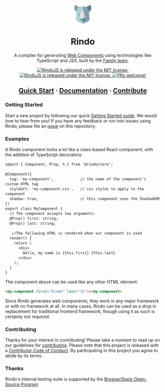 <p align="center">
  <a href="#">
    <img alt="rindo-logo" src="./rindo-logo.png" width="60">
  </a>
</p>

<h1 align="center">
  Rindo
</h1>

<p align="center">
  A compiler for generating <a href="https://www.webcomponents.org/introduction" target="_blank" rel="noopener noref">Web Components</a> using technologies like TypeScript and JSX, built by the <a href="https://family-js.web.app/">Family team</a>.
</p>

<p align="center">
  <a href="https://www.npmjs.com/package/@rindo/core">
    <img src="https://img.shields.io/npm/v/@rindo/core.svg" alt="RindoJS is released under the MIT license." /></a>
  <a href="https://github.com/familyjs/rindo/blob/main/LICENSE.md">
    <img src="https://img.shields.io/badge/license-MIT-yellow.svg" alt="RindoJS is released under the MIT license." />
  </a>
  <a href="https://github.com/familyjs/rindo/blob/main/.github/CONTRIBUTING.md">
    <img src="https://img.shields.io/badge/PRs-welcome-brightgreen.svg" alt="PRs welcome!" />
  </a>
</p>

<h2 align="center">
  <a href="https://rindojs.web.app/docs/getting-started#starting-a-new-project">Quick Start</a>
  <span> · </span>
  <a href="https://rindojs.web.app/docs/introduction">Documentation</a>
  <span> · </span>
  <a href="https://github.com/familyjs/rindo/blob/main/.github/CONTRIBUTING.md">Contribute</a>
</h2>

### Getting Started

Start a new project by following our quick [Getting Started guide](https://rindojs.web.app/docs/getting-started).
We would love to hear from you!
If you have any feedback or run into issues using Rindo, please file an [issue](https://github.com/familyjs/rindo/issues/new) on this repository.

### Examples
A Rindo component looks a lot like a class-based React component, with the addition of TypeScript decorators:
```tsx
import { Component, Prop, h } from '@rindo/core';

@Component({
  tag: 'my-component',            // the name of the component's custom HTML tag
  styleUrl: 'my-component.css',   // css styles to apply to the component
  shadow: true,                   // this component uses the ShadowDOM
})
export class MyComponent {
  // The component accepts two arguments:
  @Prop() first: string;
  @Prop() last: string;

   //The following HTML is rendered when our component is used
  render() {
    return (
      <div>
        Hello, my name is {this.first} {this.last}
      </div>
    );
  }
}
```

The component above can be used like any other HTML element:

```html
<my-component first="Rindo" last="JS"></my-component>
```

Since Rindo generates web components, they work in any major framework or with no framework at all.
In many cases, Rindo can be used as a drop in replacement for traditional frontend framework, though using it as such is certainly not required.

### Contributing

Thanks for your interest in contributing!
Please take a moment to read up on our guidelines for [contributing](https://github.com/familyjs/rindo/blob/main/CONTRIBUTING.md).
Please note that this project is released with a [Contributor Code of Conduct](https://github.com/familyjs/rindo/blob/main/CODE_OF_CONDUCT.md). By participating in this project you agree to abide by its terms.

### Thanks
Rindo's internal testing suite is supported by the [BrowserStack Open-Source Program](https://www.browserstack.com/open-source)
